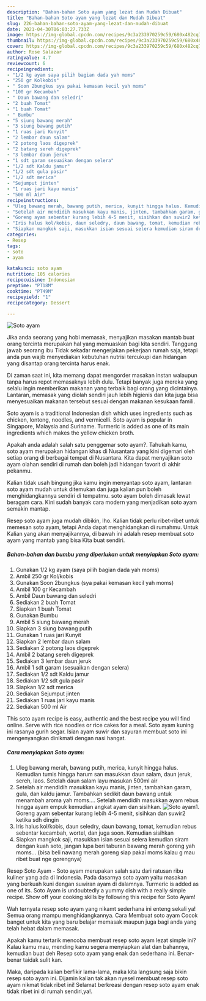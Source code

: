```yaml
---
description: "Bahan-bahan Soto ayam yang lezat dan Mudah Dibuat"
title: "Bahan-bahan Soto ayam yang lezat dan Mudah Dibuat"
slug: 226-bahan-bahan-soto-ayam-yang-lezat-dan-mudah-dibuat
date: 2021-04-30T06:03:27.733Z
image: https://img-global.cpcdn.com/recipes/9c3a233970259c59/680x482cq70/soto-ayam-foto-resep-utama.jpg
thumbnail: https://img-global.cpcdn.com/recipes/9c3a233970259c59/680x482cq70/soto-ayam-foto-resep-utama.jpg
cover: https://img-global.cpcdn.com/recipes/9c3a233970259c59/680x482cq70/soto-ayam-foto-resep-utama.jpg
author: Rose Salazar
ratingvalue: 4.7
reviewcount: 6
recipeingredient:
- "1/2 kg ayam saya pilih bagian dada yah moms"
- "250 gr Kolkobis"
- " Soon 2bungkus sya pakai kemasan kecil yah moms"
- "100 gr Kecambah"
- " Daun bawang dan seledri"
- "2 buah Tomat"
- "1 buah Tomat"
- " Bumbu"
- "5 siung bawang merah"
- "3 siung bawang putih"
- "1 ruas jari Kunyit"
- "2 lembar daun salam"
- "2 potong laos digeprek"
- "2 batang sereh digeprek"
- "3 lembar daun jeruk"
- "1 sdt garam sesuaikan dengan selera"
- "1/2 sdt Kaldu jamur"
- "1/2 sdt gula pasir"
- "1/2 sdt merica"
- "Sejumput jinten"
- "1 ruas jari kayu manis"
- "500 ml Air"
recipeinstructions:
- "Uleg bawang merah, bawang putih, merica, kunyit hingga halus. Kemudian tumis hingga harum san masukkan daun salam, daun jeruk, sereh, laos. Setelah daun salam layu masukan 500ml air"
- "Setelah air mendidih masukkan kayu manis, jinten, tambahkan garam, gula, dan kaldu jamur. Tambahkan sedikit daun bawang untuk menambah aroma yah moms.... Setelah mendidih masukkan ayam rebus hingga ayam empuk kemudian angkat ayam dan sisihkan."
- "Goreng ayam sebentar kurang lebih 4-5 menit, sisihkan dan suwir2 ketika sdh dingin"
- "Iris halus kol/kobis, daun seledry, daun bawang, tomat, kemudian rebus sebentar kecambah, wortel, dan juga soon. Kemudian sisihkan"
- "Siapkan mangkok saji, masukkan isian sesuai selera kemudian siram dengan kuah soto, jangan lupa beri taburan bawang merah goreng yah moms... (bisa beli nawang merah goreng siap pakai moms kalau g mau ribet buat nge gorengnya)"
categories:
- Resep
tags:
- soto
- ayam

katakunci: soto ayam 
nutrition: 105 calories
recipecuisine: Indonesian
preptime: "PT18M"
cooktime: "PT49M"
recipeyield: "1"
recipecategory: Dessert

---
```



![Soto ayam](https://img-global.cpcdn.com/recipes/9c3a233970259c59/680x482cq70/soto-ayam-foto-resep-utama.jpg)

Jika anda seorang yang hobi memasak, menyajikan masakan mantab buat orang tercinta merupakan hal yang memuaskan bagi kita sendiri. Tanggung jawab seorang ibu Tidak sekadar mengerjakan pekerjaan rumah saja, tetapi anda pun wajib menyediakan kebutuhan nutrisi tercukupi dan hidangan yang disantap orang tercinta harus enak.

Di zaman  saat ini, kita memang dapat mengorder masakan instan walaupun tanpa harus repot memasaknya lebih dulu. Tetapi banyak juga mereka yang selalu ingin memberikan makanan yang terbaik bagi orang yang dicintainya. Lantaran, memasak yang diolah sendiri jauh lebih higienis dan kita juga bisa menyesuaikan makanan tersebut sesuai dengan makanan kesukaan famili. 

Soto ayam is a traditional Indonesian dish which uses ingredients such as chicken, lontong, noodles, and vermicelli. Soto ayam is popular in Singapore, Malaysia and Suriname. Turmeric is added as one of its main ingredients which makes the yellow chicken broth.

Apakah anda adalah salah satu penggemar soto ayam?. Tahukah kamu, soto ayam merupakan hidangan khas di Nusantara yang kini digemari oleh setiap orang di berbagai tempat di Nusantara. Kita dapat menyajikan soto ayam olahan sendiri di rumah dan boleh jadi hidangan favorit di akhir pekanmu.

Kalian tidak usah bingung jika kamu ingin menyantap soto ayam, lantaran soto ayam mudah untuk ditemukan dan juga kalian pun boleh menghidangkannya sendiri di tempatmu. soto ayam boleh dimasak lewat beragam cara. Kini sudah banyak cara modern yang menjadikan soto ayam semakin mantap.

Resep soto ayam juga mudah dibikin, lho. Kalian tidak perlu ribet-ribet untuk memesan soto ayam, tetapi Anda dapat menghidangkan di rumahmu. Untuk Kalian yang akan menyajikannya, di bawah ini adalah resep membuat soto ayam yang mantab yang bisa Kita buat sendiri.

<!--inarticleads1-->

##### Bahan-bahan dan bumbu yang diperlukan untuk menyiapkan Soto ayam:

1. Gunakan 1/2 kg ayam (saya pilih bagian dada yah moms)
1. Ambil 250 gr Kol/kobis
1. Gunakan  Soon 2bungkus (sya pakai kemasan kecil yah moms)
1. Ambil 100 gr Kecambah
1. Ambil  Daun bawang dan seledri
1. Sediakan 2 buah Tomat
1. Siapkan 1 buah Tomat
1. Gunakan  Bumbu
1. Ambil 5 siung bawang merah
1. Siapkan 3 siung bawang putih
1. Gunakan 1 ruas jari Kunyit
1. Siapkan 2 lembar daun salam
1. Sediakan 2 potong laos digeprek
1. Ambil 2 batang sereh digeprek
1. Sediakan 3 lembar daun jeruk
1. Ambil 1 sdt garam (sesuaikan dengan selera)
1. Sediakan 1/2 sdt Kaldu jamur
1. Sediakan 1/2 sdt gula pasir
1. Siapkan 1/2 sdt merica
1. Sediakan Sejumput jinten
1. Sediakan 1 ruas jari kayu manis
1. Sediakan 500 ml Air


This soto ayam recipe is easy, authentic and the best recipe you will find online. Serve with rice noodles or rice cakes for a meal. Soto ayam kuning ini rasanya gurih segar. Isian ayam suwir dan sayuran membuat soto ini mengenyangkan dinikmati dengan nasi hangat. 

<!--inarticleads2-->

##### Cara menyiapkan Soto ayam:

1. Uleg bawang merah, bawang putih, merica, kunyit hingga halus. Kemudian tumis hingga harum san masukkan daun salam, daun jeruk, sereh, laos. Setelah daun salam layu masukan 500ml air
1. Setelah air mendidih masukkan kayu manis, jinten, tambahkan garam, gula, dan kaldu jamur. Tambahkan sedikit daun bawang untuk menambah aroma yah moms.... Setelah mendidih masukkan ayam rebus hingga ayam empuk kemudian angkat ayam dan sisihkan.
<img src="//assets-global.cpcdn.com/assets/icons/button_play-2c75c40dde080a61004c1f40b05d8f140eaff45d7e9e6481dc71c63d2e7c4909.png" alt="Soto ayam">1. Goreng ayam sebentar kurang lebih 4-5 menit, sisihkan dan suwir2 ketika sdh dingin
1. Iris halus kol/kobis, daun seledry, daun bawang, tomat, kemudian rebus sebentar kecambah, wortel, dan juga soon. Kemudian sisihkan
1. Siapkan mangkok saji, masukkan isian sesuai selera kemudian siram dengan kuah soto, jangan lupa beri taburan bawang merah goreng yah moms... (bisa beli nawang merah goreng siap pakai moms kalau g mau ribet buat nge gorengnya)


Resep Soto Ayam - Soto ayam merupakan salah satu dari ratusan ribu kuliner yang ada di Indonesia. Pada dasarnya soto ayam yaitu masakan yang berkuah kuni dengan suwiran ayam di dalamnya. Turmeric is added as one of its. Soto Ayam is undoubtedly a yummy dish with a really simple recipe. Show off your cooking skills by following this recipe for Soto Ayam! 

Wah ternyata resep soto ayam yang nikamt sederhana ini enteng sekali ya! Semua orang mampu menghidangkannya. Cara Membuat soto ayam Cocok banget untuk kita yang baru belajar memasak maupun juga bagi anda yang telah hebat dalam memasak.

Apakah kamu tertarik mencoba membuat resep soto ayam lezat simple ini? Kalau kamu mau, mending kamu segera menyiapkan alat dan bahannya, kemudian buat deh Resep soto ayam yang enak dan sederhana ini. Benar-benar taidak sulit kan. 

Maka, daripada kalian berfikir lama-lama, maka kita langsung saja bikin resep soto ayam ini. Dijamin kalian tak akan nyesel membuat resep soto ayam nikmat tidak ribet ini! Selamat berkreasi dengan resep soto ayam enak tidak ribet ini di rumah sendiri,ya!.

